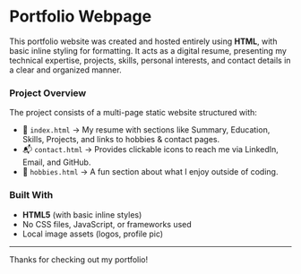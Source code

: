 # Portfolio Webpage
This portfolio website was created and hosted entirely using **HTML**, with basic inline styling for formatting. It acts as a digital resume, presenting my technical expertise, projects, skills, personal interests, and contact details in a clear and organized manner.

### Project Overview 
The project consists of a multi-page static website structured with:

- 🎯 `index.html` → My resume with sections like Summary, Education, Skills, Projects, and links to hobbies & contact pages.
- 📬 `contact.html` → Provides clickable icons to reach me via LinkedIn, Email, and GitHub.
- 🎨 `hobbies.html` → A fun section about what I enjoy outside of coding.

### Built With

- **HTML5** (with basic inline styles)
- No CSS files, JavaScript, or frameworks used
- Local image assets (logos, profile pic)

---
Thanks for checking out my portfolio!
